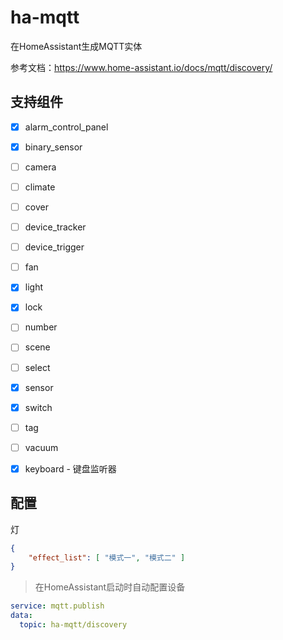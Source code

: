 # ha-mqtt
在HomeAssistant生成MQTT实体

参考文档：https://www.home-assistant.io/docs/mqtt/discovery/

## 支持组件
- [x] alarm_control_panel
- [x] binary_sensor
- [ ] camera
- [ ] climate
- [ ] cover
- [ ] device_tracker
- [ ] device_trigger
- [ ] fan
- [x] light
- [x] lock
- [ ] number
- [ ] scene
- [ ] select
- [x] sensor
- [x] switch
- [ ] tag
- [ ] vacuum

- [x] keyboard - 键盘监听器

## 配置

灯
```json
{
    "effect_list": [ "模式一", "模式二" ]
}
```

> 在HomeAssistant启动时自动配置设备
```yaml
service: mqtt.publish
data:
  topic: ha-mqtt/discovery
```